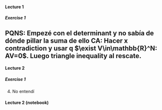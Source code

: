 #### Lecture 1
##### Exercise 1
**PQNS:** Empezé con el determinant y no sabía de dónde pillar la suma de ello
**CA:** Hacer x contradiction y usar q  $\exist V\in\mathbb{R}^N: AV=0$. Luego triangle inequality al rescate.
---
#### Lecture 2
##### Exercise 1
4. No entendí

#### Lecture 2 (notebook)

